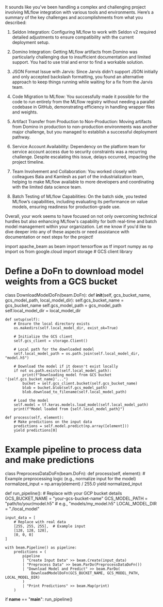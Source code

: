 It sounds like you've been handling a complex and challenging project involving MLflow integration with various tools and environments. Here’s a summary of the key challenges and accomplishments from what you described:

1. Seldon Integration: Configuring MLflow to work with Seldon v2 required detailed adjustments to ensure compatibility with the current deployment setup.


2. Domino Integration: Getting MLflow artifacts from Domino was particularly challenging due to insufficient documentation and limited support. You had to use trial and error to find a workable solution.


3. JSON Format Issue with Jarvis: Since Jarvis didn't support JSON initially and only accepted backslash formatting, you found an alternative approach to keep things running while waiting for a fix from the Jarvis team.


4. Code Migration to MLflow: You successfully made it possible for the code to run entirely from the MLflow registry without needing a parallel codebase in GitHub, demonstrating efficiency in handling wrapper files and weights.


5. Artifact Transfer from Production to Non-Production: Moving artifacts from Domino in production to non-production environments was another major challenge, but you managed to establish a successful deployment pathway.


6. Service Account Availability: Dependency on the platform team for service account access due to security constraints was a recurring challenge. Despite escalating this issue, delays occurred, impacting the project timeline.


7. Team Involvement and Collaboration: You worked closely with colleagues Bala and Kamlesh as part of the industrialization team, helping to make MLflow available to more developers and coordinating with the limited data science team.


8. Batch Testing of MLflow Capabilities: On the batch side, you tested MLflow’s capabilities, including evaluating its performance on value models, ensuring readiness for production-grade use.



Overall, your work seems to have focused on not only overcoming technical hurdles but also enhancing MLflow's capability for both real-time and batch model management within your organization. Let me know if you'd like to dive deeper into any of these aspects or need assistance with documentation or next steps for the project!

import apache_beam as beam
import tensorflow as tf
import numpy as np
import os
from google.cloud import storage  # GCS client library

# Define a DoFn to download model weights from a GCS bucket
class DownloadModelDoFn(beam.DoFn):
    def __init__(self, gcs_bucket_name, gcs_model_path, local_model_dir):
        self.gcs_bucket_name = gcs_bucket_name
        self.gcs_model_path = gcs_model_path
        self.local_model_dir = local_model_dir

    def setup(self):
        # Ensure the local directory exists
        os.makedirs(self.local_model_dir, exist_ok=True)

        # Initialize the GCS client
        self.gcs_client = storage.Client()

        # Local path for the downloaded model
        self.local_model_path = os.path.join(self.local_model_dir, "model.h5")

        # Download the model if it doesn't exist locally
        if not os.path.exists(self.local_model_path):
            print(f"Downloading model from GCS bucket '{self.gcs_bucket_name}'...")
            bucket = self.gcs_client.bucket(self.gcs_bucket_name)
            blob = bucket.blob(self.gcs_model_path)
            blob.download_to_filename(self.local_model_path)

        # Load the model
        self.model = tf.keras.models.load_model(self.local_model_path)
        print(f"Model loaded from {self.local_model_path}")

    def process(self, element):
        # Make predictions on the input data
        predictions = self.model.predict(np.array([element]))
        yield predictions[0]

# Example pipeline to process data and make predictions
class PreprocessDataDoFn(beam.DoFn):
    def process(self, element):
        # Example preprocessing logic (e.g., normalize input for the model)
        normalized_input = np.array(element) / 255.0
        yield normalized_input

def run_pipeline():
    # Replace with your GCP bucket details
    GCS_BUCKET_NAME = "your-gcs-bucket-name"
    GCS_MODEL_PATH = "path/to/your/model.h5"  # e.g., "models/my_model.h5"
    LOCAL_MODEL_DIR = "./local_model"

    input_data = [
        # Replace with real data
        [255, 255, 255],  # Example input
        [128, 128, 128],
        [0, 0, 0]
    ]

    with beam.Pipeline() as pipeline:
        predictions = (
            pipeline
            | "Create Input Data" >> beam.Create(input_data)
            | "Preprocess Data" >> beam.ParDo(PreprocessDataDoFn())
            | "Download Model and Predict" >> beam.ParDo(
                DownloadModelDoFn(GCS_BUCKET_NAME, GCS_MODEL_PATH, LOCAL_MODEL_DIR)
            )
            | "Print Predictions" >> beam.Map(print)
        )

if __name__ == "__main__":
    run_pipeline()
